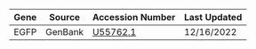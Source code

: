 | Gene | Source | Accession Number | Last Updated |
| ---- | ------ | ---------------- | ------------ |
| EGFP | GenBank | [U55762.1](https://www.ncbi.nlm.nih.gov/nuccore/U55762.1?report=genbank&from=679&to=1398) | 12/16/2022 |

